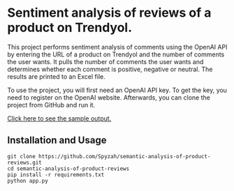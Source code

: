 # Sentiment analysis of reviews of a product on Trendyol.

This project performs sentiment analysis of comments using the OpenAI API by entering the URL of a product on Trendyol and the number of comments the user wants. It pulls the number of comments the user wants and determines whether each comment is positive, negative or neutral. The results are printed to an Excel file.

To use the project, you will first need an OpenAI API key. To get the key, you need to register on the OpenAI website. Afterwards, you can clone the project from GitHub and run it.

[Click here to see the sample output.](https://prnt.sc/15Rh4XA_infS)

## Installation and Usage

```
git clone https://github.com/Spyzah/semantic-analysis-of-product-reviews.git
cd semantic-analysis-of-product-reviews
pip install -r requirements.txt
python app.py
```
